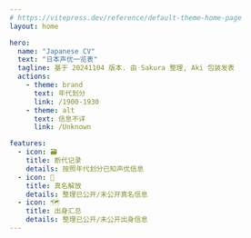 ```yaml
---
# https://vitepress.dev/reference/default-theme-home-page
layout: home

hero:
  name: "Japanese CV"
  text: "日本声优一览表"
  tagline: 基于 20241104 版本. 由 Sakura 整理, Aki 包装发表
  actions:
    - theme: brand
      text: 年代划分
      link: /1900-1930
    - theme: alt
      text: 信息不详
      link: /Unknown

features: 
  - icon: 🗃
    title: 断代记录
    details: 按照年代划分已知声优信息
  - icon: 🧐
    title: 真名解放
    details: 整理已公开/未公开真名信息
  - icon: 🗺
    title: 出身汇总
    details: 整理已公开/未公开出身信息
---
```


